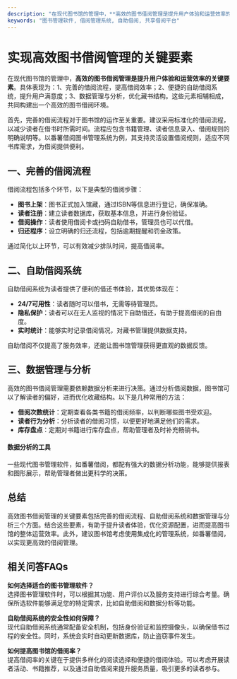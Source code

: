 ```yaml
---
description: "在现代图书馆的管理中，**高效的图书借阅管理是提升用户体验和运营效率的关键要素**。具体表现为：1、完善的借阅流程，提高借阅效率；2、便捷的自助借阅系统，提升用户满意度；3、数据管理与分析，优化藏书结构。这些元素相辅相成，共同构建出一个高效的图书借阅环境。"
keywords: "图书管理软件, 借阅管理系统, 自助借阅, 共享借阅平台"
---
```

# 实现高效图书借阅管理的关键要素

在现代图书馆的管理中，**高效的图书借阅管理是提升用户体验和运营效率的关键要素**。具体表现为：1、完善的借阅流程，提高借阅效率；2、便捷的自助借阅系统，提升用户满意度；3、数据管理与分析，优化藏书结构。这些元素相辅相成，共同构建出一个高效的图书借阅环境。

首先，完善的借阅流程对于图书馆的运作至关重要。建议采用标准化的借阅流程，以减少读者在借书时所需时间。流程应包含书籍管理、读者信息录入、借阅规则的明确说明等。以番薯借阅图书管理系统为例，其支持灵活设置借阅规则，适应不同书库需求，为借阅提供便利。

## **一、完善的借阅流程**

借阅流程包括多个环节，以下是典型的借阅步骤：

- **图书上架**：图书正式加入馆藏，通过ISBN等信息进行登记，确保准确。
- **读者注册**：建立读者数据库，获取基本信息，并进行身份验证。
- **借阅操作**：读者使用借阅卡或扫码自助借书，管理员也可以代借。
- **归还程序**：设立明确的归还流程，包括逾期提醒和罚金政策。

通过简化以上环节，可以有效减少排队时间，提高借阅率。

## **二、自助借阅系统**

自助借阅系统为读者提供了便利的借还书体验，其优势体现在：

- **24/7可用性**：读者随时可以借书，无需等待管理员。
- **隐私保护**：读者可以在无人监视的情况下自助借还，有助于提高借阅的自由度。
- **实时统计**：能够实时记录借阅情况，对藏书管理提供数据支持。

自助借阅不仅提高了服务效率，还能让图书馆管理获得更直观的数据反馈。

## **三、数据管理与分析**

高效的图书借阅管理需要依赖数据分析来进行决策。通过分析借阅数据，图书馆可以了解读者的偏好，进而优化收藏结构。以下是几种常用的方法：

- **借阅次数统计**：定期查看各类书籍的借阅频率，以判断哪些图书受欢迎。
- **读者行为分析**：分析读者的借阅习惯，以便更好地满足他们的需求。
- **库存盘点**：定期对书籍进行库存盘点，帮助管理者及时补充畅销书。

#### 数据分析的工具

一些现代图书管理软件，如番薯借阅，都配有强大的数据分析功能，能够提供报表和图形展示，帮助管理者做出更科学的决策。

## **总结**

高效图书借阅管理的关键要素包括完善的借阅流程、自助借阅系统和数据管理与分析三个方面。结合这些要素，有助于提升读者体验，优化资源配置，进而提高图书馆的整体运营效率。此外，建议图书馆考虑使用集成化的管理系统，如番薯借阅，以实现更高效的借阅管理。

## 相关问答FAQs

**如何选择适合的图书管理软件？**  
选择图书管理软件时，可以根据其功能、用户评价以及服务支持进行综合考量。确保所选软件能够满足您的特定需求，比如自助借阅和数据分析等功能。

**自助借阅系统的安全性如何保障？**  
现代自助借阅系统通常配备安全机制，包括身份验证和监控摄像头，以确保借书过程的安全性。同时，系统会实时自动更新数据库，防止盗窃事件发生。

**如何提高图书馆的借阅率？**  
提高借阅率的关键在于提供多样化的阅读选择和便捷的借阅体验。可以考虑开展读者活动、书籍推荐，以及通过自助借阅来提升服务质量，吸引更多的读者参与。
